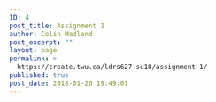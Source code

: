 ```yaml
---
ID: 4
post_title: Assignment 1
author: Colin Madland
post_excerpt: ""
layout: page
permalink: >
  https://create.twu.ca/ldrs627-su18/assignment-1/
published: true
post_date: 2018-01-20 19:49:01
---
```

